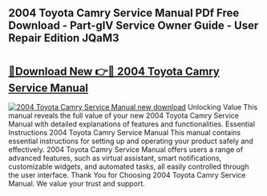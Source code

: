 ## 2004 Toyota Camry Service Manual PDf Free Download - Part-gIV Service Owner Guide - User Repair Edition JQaM3

# <h2><a href="http://bc42101.oget.top/?id=2004+Toyota+Camry+Service+Manual">🔗Download New 👉🔴 2004 Toyota Camry Service Manual</a></h2>

[![2004 Toyota Camry Service Manual new download](https://i.imgur.com/5g1atiW.png)](http://bc42101.oget.top/?id=2004+Toyota+Camry+Service+Manual)
Unlocking Value This manual reveals the full value of your new 2004 Toyota Camry Service Manual with detailed explanations of features and functionalities. Essential Instructions 2004 Toyota Camry Service Manual This manual contains essential instructions for setting up and operating your product safely and effectively. 2004 Toyota Camry Service Manual offers users a range of advanced features, such as virtual assistant, smart notifications, customizable widgets, and automated tasks, all easily controlled through the user interface. Thank You for Choosing 2004 Toyota Camry Service Manual. We value your trust and support.
